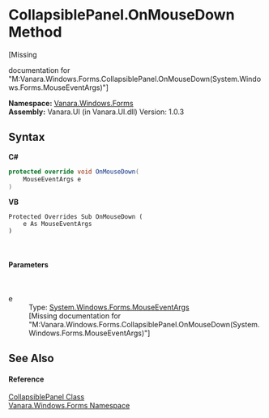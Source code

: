 # CollapsiblePanel.OnMouseDown Method 
 

\[Missing <summary> documentation for "M:Vanara.Windows.Forms.CollapsiblePanel.OnMouseDown(System.Windows.Forms.MouseEventArgs)"\]

**Namespace:**&nbsp;<a href="c580cf52-4028-70db-28d0-f9b1abc03861">Vanara.Windows.Forms</a><br />**Assembly:**&nbsp;Vanara.UI (in Vanara.UI.dll) Version: 1.0.3

## Syntax

**C#**<br />
``` C#
protected override void OnMouseDown(
	MouseEventArgs e
)
```

**VB**<br />
``` VB
Protected Overrides Sub OnMouseDown ( 
	e As MouseEventArgs
)
```

<br />

#### Parameters
&nbsp;<dl><dt>e</dt><dd>Type: <a href="http://msdn2.microsoft.com/en-us/library/zcydbd80" target="_blank">System.Windows.Forms.MouseEventArgs</a><br />\[Missing <param name="e"/> documentation for "M:Vanara.Windows.Forms.CollapsiblePanel.OnMouseDown(System.Windows.Forms.MouseEventArgs)"\]</dd></dl>

## See Also


#### Reference
<a href="d0ea702f-e040-f4b1-5375-45a57b332c0a">CollapsiblePanel Class</a><br /><a href="c580cf52-4028-70db-28d0-f9b1abc03861">Vanara.Windows.Forms Namespace</a><br />